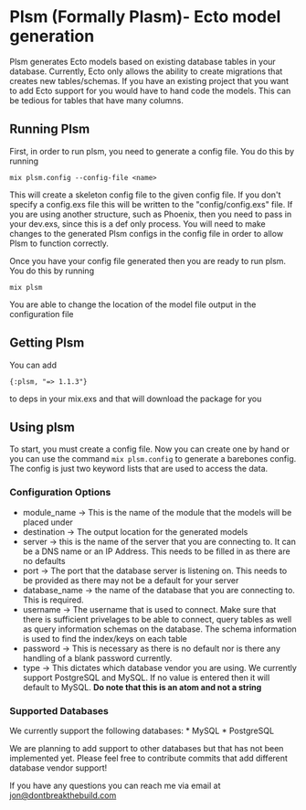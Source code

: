 # Plsm (Formally Plasm)- Ecto model generation

Plsm generates Ecto models based on existing database tables in your database. Currently, Ecto only allows the ability to create migrations that creates new tables/schemas. If you have an existing project that you want to add Ecto support for you would have to hand code the models. This can be tedious for tables that have many columns. 

## Running Plsm

First, in order to run plsm, you need to generate a config file. You do this by running

`mix plsm.config --config-file <name>`

This will create a skeleton config file to the given config file. If you don't specify a config.exs file this will be written to the "config/config.exs" file. If you are using another structure, such as Phoenix, then you need to pass in your dev.exs, since this is a def only process. You will need to make changes to the generated Plsm configs in the config file in order to allow Plsm to function correctly.

Once you have your config file generated then you are ready to run plsm. You do this by running 

`mix plsm`

You are able to change the location of the model file output in the configuration file

## Getting Plsm

You can add 

`{:plsm, "=> 1.1.3"}`

to deps in your mix.exs and that will download the package for you

## Using plsm

To start, you must create a config file. Now you can create one by hand or you can use the command `mix plsm.config` to generate a barebones config. The config is just two keyword lists that are used to access the data.

### Configuration Options

  * module_name -> This is the name of the module that the models will be placed under
  * destination -> The output location for the generated models  
  * server -> this is the name of the server that you are connecting to. It can be a DNS name or an IP Address. This needs to be filled in as there are no defaults
  * port -> The port that the database server is listening on. This needs to be provided as there may not be a default for your server
  * database_name -> the name of the database that you are connecting to. This is required.
  * username -> The username that is used to connect. Make sure that there is sufficient privelages to be able to connect, query tables as well as query information schemas on the database. The schema information is used to find the index/keys on each table
  * password -> This is necessary as there is no default nor is there any handling of a blank password currently.
  * type -> This dictates which database vendor you are using. We currently support PostgreSQL and MySQL. If no value is entered then it will default to MySQL. **Do note that this is an atom and not a string**


### Supported Databases
  
  We currently support the following databases:
    * MySQL
    * PostgreSQL

 We are planning to add support to other databases but that has not been implemented yet. Please feel free to contribute commits that add different database vendor support!

If you have any questions you can reach me via email at jon@dontbreakthebuild.com
